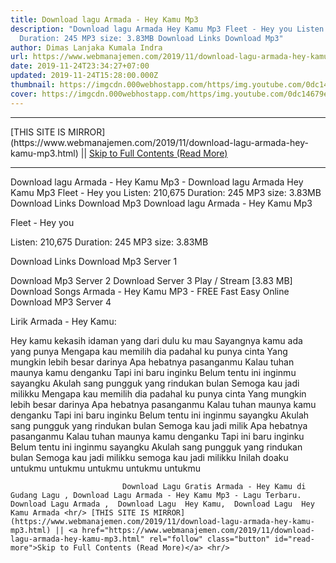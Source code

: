 ```yaml
---
title: Download lagu Armada - Hey Kamu Mp3
description: "Download lagu Armada Hey Kamu Mp3 Fleet - Hey you Listen: 210,675
  Duration: 245 MP3 size: 3.83MB Download Links Download Mp3"
author: Dimas Lanjaka Kumala Indra
url: https://www.webmanajemen.com/2019/11/download-lagu-armada-hey-kamu-mp3.html
date: 2019-11-24T23:34:27+07:00
updated: 2019-11-24T15:28:00.000Z
thumbnail: https://imgcdn.000webhostapp.com/https/img.youtube.com/0dc14679ea7d9dece925760e8a895181.jpeg
cover: https://imgcdn.000webhostapp.com/https/img.youtube.com/0dc14679ea7d9dece925760e8a895181.jpeg
---
```


<hr/> [THIS SITE IS MIRROR](https://www.webmanajemen.com/2019/11/download-lagu-armada-hey-kamu-mp3.html) || <a href="https://www.webmanajemen.com/2019/11/download-lagu-armada-hey-kamu-mp3.html" rel="follow" class="button" id="read-more">Skip to Full Contents (Read More)</a> <hr/> Download lagu Armada - Hey Kamu Mp3 - Download lagu Armada Hey Kamu Mp3 Fleet - Hey you Listen: 210,675 Duration: 245 MP3 size: 3.83MB Download Links Download Mp3 Download lagu Armada - Hey Kamu Mp3

  Fleet - Hey you 

  Listen: 210,675 
  Duration: 245 
  MP3 size: 3.83MB 

  Download Links 
  Download Mp3 Server 1 

  Download Mp3 Server 2 
  Download Server 3 
  Play / Stream [3.83 MB] Download Songs Armada - Hey Kamu MP3 - FREE Fast Easy Online 
  Download MP3 Server 4 


                             
Lirik Armada - Hey Kamu:
                             
Hey kamu kekasih idaman yang dari dulu ku mau
 Sayangnya kamu ada yang punya
 Mengapa kau memilih dia padahal ku punya cinta
 Yang mungkin lebih besar darinya
 Apa hebatnya pasanganmu
 Kalau tuhan maunya kamu denganku
 Tapi ini baru inginku
 Belum tentu ini inginmu sayangku
 Akulah sang pungguk yang rindukan bulan
 Semoga kau jadi milikku
 Mengapa kau memilih dia padahal ku punya cinta
 Yang mungkin lebih besar darinya
 Apa hebatnya pasanganmu
 Kalau tuhan maunya kamu denganku
 Tapi ini baru inginku
 Belum tentu ini inginmu sayangku
 Akulah sang pungguk yang rindukan bulan
 Semoga kau jadi milik
 Apa hebatnya pasanganmu
 Kalau tuhan maunya kamu denganku
 Tapi ini baru inginku
 Belum tentu ini inginmu sayangku
 Akulah sang pungguk yang rindukan bulan
 Semoga kau jadi milikku semoga kau jadi milikku
 Inilah doaku untukmu untukmu untukmu untukmu untukmu                                 
                                 
                             Download Lagu Gratis Armada - Hey Kamu di Gudang Lagu , Download Lagu Armada - Hey Kamu Mp3 - Lagu Terbaru.                                                         Download Lagu Armada ,  Download Lagu  Hey Kamu,  Download Lagu  Hey Kamu Armada <hr/> [THIS SITE IS MIRROR](https://www.webmanajemen.com/2019/11/download-lagu-armada-hey-kamu-mp3.html) || <a href="https://www.webmanajemen.com/2019/11/download-lagu-armada-hey-kamu-mp3.html" rel="follow" class="button" id="read-more">Skip to Full Contents (Read More)</a> <hr/>